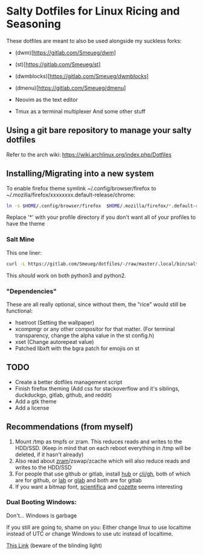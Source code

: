 # Salty Dotfiles for Linux Ricing and Seasoning
These dotfiles are meant to also be used alongside my suckless forks:
- (dwm)[https://gitlab.com/Smeueg/dwm]
- (st)[https://gitlab.com/Smeueg/st]
- (dwmblocks)[https://gitlab.com/Smeueg/dwmblocks]
- (dmenu)[https://gitlab.com/Smeueg/dmenu]

- Neovim as the text editor
- Tmux as a terminal multiplexer
And some other stuff


## Using a git bare repository to manage your salty dotfiles
Refer to the arch wiki: https://wiki.archlinux.org/index.php/Dotfiles


## Installing/Migrating into a new system
To enable firefox theme symlink ~/.config/browser/firefox to ~/.mozilla/firefox/xxxxxxxx.default-release/chrome:
```sh
ln -s $HOME/.config/browser/firefox  $HOME/.mozilla/firefox/*.default-release/chrome
```
Replace '*' with your profile directory if you don't want all of your profiles to have the theme


### Salt Mine
This one liner:
```sh
curl -L https://gitlab.com/Smeueg/dotfiles/-/raw/master/.local/bin/salt-mine | python
```
This _should_ work on both python3 and python2.




### "Dependencies"
These are all really optional, since without them, the "rice" would still be functional:
- hsetroot (Setting the wallpaper)
- xcompmgr or any other compositor for that matter. (For terminal transparency, change the alpha value in the st config.h)
- xset (Change autorepeat value)
- Patched libxft with the bgra patch for emojis on st


## TODO
- Create a better dotfiles management script
- Finish firefox theming (Add css for stackoverflow and it's siblings, duckduckgo, gitlab, github, and reddit)
- Add a gtk theme
- Add a license


## Recommendations (from myself)
1. Mount /tmp as tmpfs or zram. This reduces reads and writes to the HDD/SSD. (Keep in mind that on each reboot everything in /tmp will be deleted, if it hasn't already)
2. Also read about [zram](https://www.kernel.org/doc/html/latest/admin-guide/blockdev/zram.html)/zswap/zcache which will also reduce reads and writes to the HDD/SSD
3. For people that use github or gitlab, install [hub](https://github.com/profclems/glab) or [cli/gh](https://github.com/cli/cli), both of which are for github, or [lab](https://github.com/zaquestion/lab/) or [glab](https://github.com/profclems/glab) and both are for gitlab
4. If you want a bitmap font, [scientifica](https://github.com/NerdyPepper/scientifica) and [cozette](https://github.com/slavfox/Cozette) seems interesting

### Dual Booting Windows:
Don't... Windows is garbage

If you still are going to, shame on you:
Either change linux to use localtime instead of UTC *or* change Windows to use utc instead of localtime.

[This Link](https://itsfoss.com/wrong-time-dual-boot/) (beware of the blinding light)

